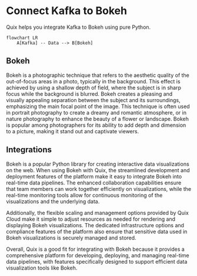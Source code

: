 # Connect Kafka to Bokeh

Quix helps you integrate Kafka to Bokeh using pure Python.

```mermaid
flowchart LR
    A[Kafka] -- Data --> B[Bokeh]
```

## Bokeh

Bokeh is a photographic technique that refers to the aesthetic quality of the out-of-focus areas in a photo, typically in the background. This effect is achieved by using a shallow depth of field, where the subject is in sharp focus while the background is blurred. Bokeh creates a pleasing and visually appealing separation between the subject and its surroundings, emphasizing the main focal point of the image. This technique is often used in portrait photography to create a dreamy and romantic atmosphere, or in nature photography to enhance the beauty of a flower or landscape. Bokeh is popular among photographers for its ability to add depth and dimension to a picture, making it stand out and captivate viewers.

## Integrations

Bokeh is a popular Python library for creating interactive data visualizations on the web. When using Bokeh with Quix, the streamlined development and deployment features of the platform make it easy to integrate Bokeh into real-time data pipelines. The enhanced collaboration capabilities ensure that team members can work together efficiently on visualizations, while the real-time monitoring tools allow for continuous monitoring of the visualizations and the underlying data.

Additionally, the flexible scaling and management options provided by Quix Cloud make it simple to adjust resources as needed for rendering and displaying Bokeh visualizations. The dedicated infrastructure options and compliance features of the platform also ensure that sensitive data used in Bokeh visualizations is securely managed and stored.

Overall, Quix is a good fit for integrating with Bokeh because it provides a comprehensive platform for developing, deploying, and managing real-time data pipelines, with features specifically designed to support efficient data visualization tools like Bokeh.


